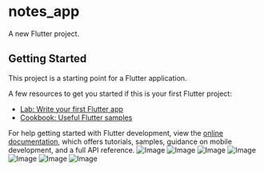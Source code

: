 # notes_app

A new Flutter project.

## Getting Started

This project is a starting point for a Flutter application.

A few resources to get you started if this is your first Flutter project:

- [Lab: Write your first Flutter app](https://docs.flutter.dev/get-started/codelab)
- [Cookbook: Useful Flutter samples](https://docs.flutter.dev/cookbook)

For help getting started with Flutter development, view the
[online documentation](https://docs.flutter.dev/), which offers tutorials,
samples, guidance on mobile development, and a full API reference.
![Image](https://github.com/user-attachments/assets/c3bd0467-1460-4a4c-b0cb-cedf64b97dab)
![Image](https://github.com/user-attachments/assets/5bb33453-dce8-419b-b1cb-ae3912664ee1)
![Image](https://github.com/user-attachments/assets/95b1233e-755c-47c8-ad6a-b1c3361be9a1)
![Image](https://github.com/user-attachments/assets/90380010-fd1a-4759-822d-9897c560340a)
![Image](https://github.com/user-attachments/assets/9bd72419-4a53-4a32-bef4-f99aeb175e08)
![Image](https://github.com/user-attachments/assets/1550cb24-d937-476d-a1ff-12c21cb8f477)
![Image](https://github.com/user-attachments/assets/9e78658b-a76f-4320-a270-3a655687fd5f)
